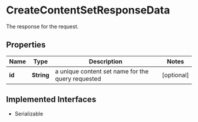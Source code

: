 

# CreateContentSetResponseData

The response for the request.

## Properties

Name | Type | Description | Notes
------------ | ------------- | ------------- | -------------
**id** | **String** | a unique content set name for the query requested |  [optional]


## Implemented Interfaces

* Serializable


